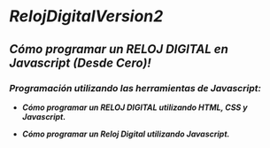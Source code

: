 # **_RelojDigitalVersion2_**

## **_Cómo programar un RELOJ DIGITAL en Javascript (Desde Cero)!_**

### **_Programación utilizando las herramientas de Javascript:_**

- **_Cómo programar un RELOJ DIGITAL utilizando HTML, CSS y Javascript._**
  
- **_Cómo programar un Reloj Digital utilizando Javascript._**
